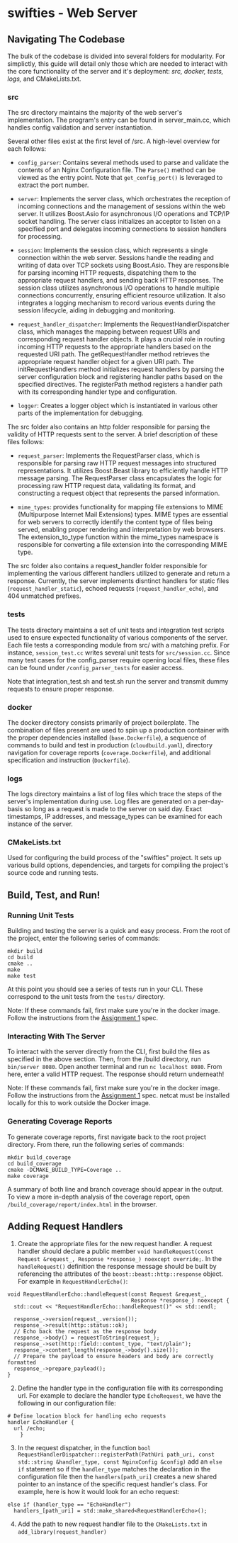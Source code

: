 # swifties - Web Server

## Navigating The Codebase

The bulk of the codebase is divided into several folders for modularity. For simplictly, this guide will detail only those which are needed to interact with the core functionality of the server and it's deployment: *src, docker, tests, logs,* and CMakeLists.txt.

### src

The src directory maintains the majority of the web server's implementation. The program's entry can be found in server_main.cc, which handles config validation and server instantiation.

Several other files exist at the first level of /src. A high-level overview for each follows:

- `config_parser`: Contains several methods used to parse and validate the contents of an Nginx Configuration file. The `Parse()` method can be viewed as the entry point. Note that `get_config_port()` is leveraged to extract the port number.

- `server`: Implements the server class, which orchestrates the reception of incoming connections and the management of sessions within the web server. It utilizes Boost.Asio for asynchronous I/O operations and TCP/IP socket handling. The server class initializes an acceptor to listen on a specified port and delegates incoming connections to session handlers for processing.

- `session`: Implements the session class, which represents a single connection within the web server. Sessions handle the reading and writing of data over TCP sockets using Boost.Asio. They are responsible for parsing incoming HTTP requests, dispatching them to the appropriate request handlers, and sending back HTTP responses. The session class utilizes asynchronous I/O operations to handle multiple connections concurrently, ensuring efficient resource utilization. It also integrates a logging mechanism to record various events during the session lifecycle, aiding in debugging and monitoring.

- `request_handler_dispatcher`: Implements the RequestHandlerDispatcher class, which manages the mapping between request URIs and corresponding request handler objects. It plays a crucial role in routing incoming HTTP requests to the appropriate handlers based on the requested URI path. The getRequestHandler method retrieves the appropriate request handler object for a given URI path. The initRequestHandlers method initializes request handlers by parsing the server configuration block and registering handler paths based on the specified directives. The registerPath method registers a handler path with its corresponding handler type and configuration. 

- `logger`: Creates a logger object which is instantiated in various other parts of the implementation for debugging.

The src folder also contains an http folder responsible for parsing the validity of HTTP requests sent to the server. A brief description of these files follows:

- `request_parser`: Implements the RequestParser class, which is responsible for parsing raw HTTP request messages into structured representations. It utilizes Boost.Beast library to efficiently handle HTTP message parsing. The RequestParser class encapsulates the logic for processing raw HTTP request data, validating its format, and constructing a request object that represents the parsed information.

- `mime_types`: provides functionality for mapping file extensions to MIME (Multipurpose Internet Mail Extensions) types. MIME types are essential for web servers to correctly identify the content type of files being served, enabling proper rendering and interpretation by web browsers. The extension_to_type function within the mime_types namespace is responsible for converting a file extension into the corresponding MIME type.

The src folder also contains a request_handler folder responsible for implementing the various different handlers utilized to generate and return a response. Currently, the server implements disntinct handlers for static files (`request_handler_static`), echoed requests (`request_handler_echo`), and 404 unmatched prefixes.

### tests

The tests directory maintains a set of unit tests and integration test scripts used to ensure expected functionality of various components of the server. Each file tests a corresponding module from src/ with a matching prefix. For instance, `session_test.cc` writes several unit tests for `src/session.cc`. Since many test cases for the config_parser require opening local files, these files can be found under `/config_parser_tests` for easier access.

Note that integration_test.sh and test.sh run the server and transmit dummy requests to ensure proper response.

### docker

The docker directory consists primarily of project boilerplate. The combination of files present are used to spin up a production container with the proper dependencies installed (`base.Dockerfile`), a sequence of commands to build and test in production (`cloudbuild.yaml`), directory navigation for coverage reports (`coverage.Dockerfile`), and additional specification and instruction (`Dockerfile`).

### logs

The logs directory maintains a list of log files which trace the steps of the server's implementation during use. Log files are generated on a per-day-basis so long as a request is made to the server on said day. Exact timestamps, IP addresses, and message_types can be examined for each instance of the server.

### CMakeLists.txt

Used for configuring the build process of the "swifties" project. It sets up various build options, dependencies, and targets for compiling the project's source code and running tests.

## Build, Test, and Run!

### Running Unit Tests

Building and testing the server is a quick and easy process. From the root of the project, enter the following series of commands:

```
mkdir build
cd build
cmake ..
make
make test
```

At this point you should see a series of tests run in your CLI. These correspond to the unit tests from the `tests/` directory.

Note: If these commands fail, first make sure you're in the docker image. Follow the instructions from the [Assignment 1](https://www.cs130.org/assignments/1/) spec.

### Interacting With The Server

To interact with the server directly from the CLI, first build the files as specified in the above section. Then, from the /build directory, run `bin/server 8080`. Open another terminal and run `nc localhost 8080`. From here, enter a valid HTTP request. The response should return underneath!

Note: If these commands fail, first make sure you're in the docker image. Follow the instructions from the [Assignment 1](https://www.cs130.org/assignments/1/) spec. netcat must be installed locally for this to work outside the Docker image.

### Generating Coverage Reports

To generate coverage reports, first navigate back to the root project directory. From there, run the following series of commands:

```
mkdir build_coverage
cd build_coverage
cmake -DCMAKE_BUILD_TYPE=Coverage ..
make coverage
```

A summary of both line and branch coverage should appear in the output. To view a more in-depth analysis of the coverage report, open `/build_coverage/report/index.html` in the browser.


## Adding Request Handlers
1. Create the appropriate files for the new request handler. A request handler should declare a public member `void handleRequest(const Request &request_, Response *response_) noexcept override;`. In the `handleRequest()` definition the response message should be built by referencing the attributes of the `boost::beast::http::response` object. For example in `RequestHandlerEcho()`:
```
void RequestHandlerEcho::handleRequest(const Request &request_,
                                       Response *response_) noexcept {
  std::cout << "RequestHandlerEcho::handleRequest()" << std::endl;

  response_->version(request_.version());
  response_->result(http::status::ok);
  // Echo back the request as the response body
  response_->body() = requestToString(request_);
  response_->set(http::field::content_type, "text/plain");
  response_->content_length(response_->body().size());
  // Prepare the payload to ensure headers and body are correctly formatted
  response_->prepare_payload();
}
```
2. Define the handler type in the configuration file with its corresponding url. For example to declare the handler type `EchoRequest`, we have the following in our configuration file:
```
# Define location block for handling echo requests
handler EchoHandler {
  url /echo;
    }
```
3. In the request dispatcher, in the function `bool RequestHandlerDispatcher::registerPath(PathUri path_uri, const std::string &handler_type, const NginxConfig &config)` add an `else if` statement so if the `handler_type` matches the declaration in the configuration file then the `handlers[path_uri]` creates a new shared pointer   to an instance of the specific request handler's class. For example, here is how it would look for an echo request:
```
else if (handler_type == "EchoHandler")
  handlers_[path_uri] = std::make_shared<RequestHandlerEcho>();
```
4. Add the path to new request handler file to the `CMakeLists.txt` in `add_library(request_handler)`